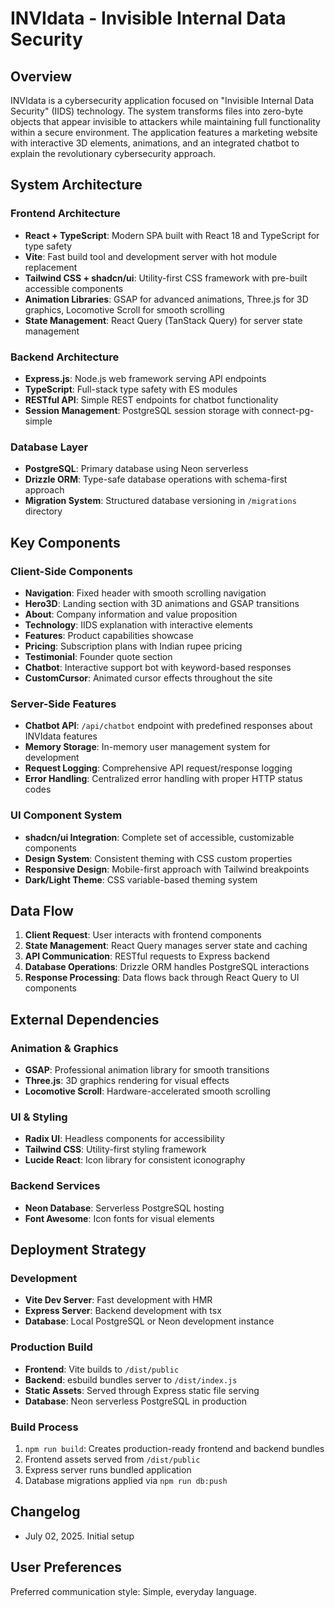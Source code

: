 # INVIdata - Invisible Internal Data Security

## Overview

INVIdata is a cybersecurity application focused on "Invisible Internal Data Security" (IIDS) technology. The system transforms files into zero-byte objects that appear invisible to attackers while maintaining full functionality within a secure environment. The application features a marketing website with interactive 3D elements, animations, and an integrated chatbot to explain the revolutionary cybersecurity approach.

## System Architecture

### Frontend Architecture
- **React + TypeScript**: Modern SPA built with React 18 and TypeScript for type safety
- **Vite**: Fast build tool and development server with hot module replacement
- **Tailwind CSS + shadcn/ui**: Utility-first CSS framework with pre-built accessible components
- **Animation Libraries**: GSAP for advanced animations, Three.js for 3D graphics, Locomotive Scroll for smooth scrolling
- **State Management**: React Query (TanStack Query) for server state management

### Backend Architecture
- **Express.js**: Node.js web framework serving API endpoints
- **TypeScript**: Full-stack type safety with ES modules
- **RESTful API**: Simple REST endpoints for chatbot functionality
- **Session Management**: PostgreSQL session storage with connect-pg-simple

### Database Layer
- **PostgreSQL**: Primary database using Neon serverless
- **Drizzle ORM**: Type-safe database operations with schema-first approach
- **Migration System**: Structured database versioning in `/migrations` directory

## Key Components

### Client-Side Components
- **Navigation**: Fixed header with smooth scrolling navigation
- **Hero3D**: Landing section with 3D animations and GSAP transitions
- **About**: Company information and value proposition
- **Technology**: IIDS explanation with interactive elements
- **Features**: Product capabilities showcase
- **Pricing**: Subscription plans with Indian rupee pricing
- **Testimonial**: Founder quote section
- **Chatbot**: Interactive support bot with keyword-based responses
- **CustomCursor**: Animated cursor effects throughout the site

### Server-Side Features
- **Chatbot API**: `/api/chatbot` endpoint with predefined responses about INVIdata features
- **Memory Storage**: In-memory user management system for development
- **Request Logging**: Comprehensive API request/response logging
- **Error Handling**: Centralized error handling with proper HTTP status codes

### UI Component System
- **shadcn/ui Integration**: Complete set of accessible, customizable components
- **Design System**: Consistent theming with CSS custom properties
- **Responsive Design**: Mobile-first approach with Tailwind breakpoints
- **Dark/Light Theme**: CSS variable-based theming system

## Data Flow

1. **Client Request**: User interacts with frontend components
2. **State Management**: React Query manages server state and caching
3. **API Communication**: RESTful requests to Express backend
4. **Database Operations**: Drizzle ORM handles PostgreSQL interactions
5. **Response Processing**: Data flows back through React Query to UI components

## External Dependencies

### Animation & Graphics
- **GSAP**: Professional animation library for smooth transitions
- **Three.js**: 3D graphics rendering for visual effects
- **Locomotive Scroll**: Hardware-accelerated smooth scrolling

### UI & Styling
- **Radix UI**: Headless components for accessibility
- **Tailwind CSS**: Utility-first styling framework
- **Lucide React**: Icon library for consistent iconography

### Backend Services
- **Neon Database**: Serverless PostgreSQL hosting
- **Font Awesome**: Icon fonts for visual elements

## Deployment Strategy

### Development
- **Vite Dev Server**: Fast development with HMR
- **Express Server**: Backend development with tsx
- **Database**: Local PostgreSQL or Neon development instance

### Production Build
- **Frontend**: Vite builds to `/dist/public`
- **Backend**: esbuild bundles server to `/dist/index.js`
- **Static Assets**: Served through Express static file serving
- **Database**: Neon serverless PostgreSQL in production

### Build Process
1. `npm run build`: Creates production-ready frontend and backend bundles
2. Frontend assets served from `/dist/public`
3. Express server runs bundled application
4. Database migrations applied via `npm run db:push`

## Changelog

- July 02, 2025. Initial setup

## User Preferences

Preferred communication style: Simple, everyday language.